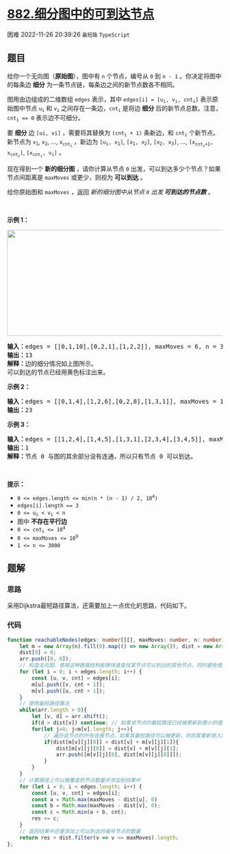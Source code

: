 # [882.细分图中的可到达节点](https://leetcode.cn/problems/reachable-nodes-in-subdivided-graph)
<span class="diff diff-hard">困难</span>
2022-11-26 20:39:26 `最短路` `TypeScript`
## 题目
<p>给你一个无向图（<strong>原始图</strong>），图中有 <code>n</code> 个节点，编号从 <code>0</code> 到 <code>n - 1</code> 。你决定将图中的每条边 <strong>细分</strong> 为一条节点链，每条边之间的新节点数各不相同。</p>

<p>图用由边组成的二维数组 <code>edges</code> 表示，其中&nbsp;<code>edges[i] = [u<sub>i</sub>, v<sub>i</sub>, cnt<sub>i</sub>]</code> 表示原始图中节点&nbsp;<code>u<sub>i</sub></code> 和&nbsp;<code>v<sub>i</sub></code> 之间存在一条边，<code>cnt<sub>i</sub></code> 是将边 <strong>细分</strong> 后的新节点总数。注意，<code>cnt<sub>i</sub> == 0</code> 表示边不可细分。</p>

<p>要 <strong>细分</strong> 边 <code>[ui, vi]</code> ，需要将其替换为 <code>(cnt<sub>i</sub> + 1)</code> 条新边，和&nbsp;<code>cnt<sub>i</sub></code> 个新节点。新节点为 <code>x<sub>1</sub></code>, <code>x<sub>2</sub></code>, ..., <code>x<sub>cnt<sub>i</sub></sub></code> ，新边为 <code>[u<sub>i</sub>, x<sub>1</sub>]</code>, <code>[x<sub>1</sub>, x<sub>2</sub>]</code>, <code>[x<sub>2</sub>, x<sub>3</sub>]</code>, ..., <code>[x<sub>cnt<sub>i</sub>+1</sub>, x<sub>cnt<sub>i</sub></sub>]</code>, <code>[x<sub>cnt<sub>i</sub></sub>, v<sub>i</sub>]</code> 。</p>

<p>现在得到一个&nbsp;<strong>新的细分图</strong> ，请你计算从节点 <code>0</code> 出发，可以到达多少个节点？如果节点间距离是 <code>maxMoves</code> 或更少，则视为 <strong>可以到达</strong> 。</p>

<p>给你原始图和 <code>maxMoves</code> ，返回 <em>新的细分图中从节点 <code>0</code> 出发</em><strong><em> 可到达的节点数</em></strong>&nbsp;。</p>

<p>&nbsp;</p>

<p><strong>示例 1：</strong></p>
<img alt="" src="https://s3-lc-upload.s3.amazonaws.com/uploads/2018/08/01/origfinal.png" style="height: 247px; width: 600px;" />
<pre>
<strong>输入：</strong>edges = [[0,1,10],[0,2,1],[1,2,2]], maxMoves = 6, n = 3
<strong>输出：</strong>13
<strong>解释：</strong>边的细分情况如上图所示。
可以到达的节点已经用黄色标注出来。
</pre>

<p><strong>示例 2：</strong></p>

<pre>
<strong>输入：</strong>edges = [[0,1,4],[1,2,6],[0,2,8],[1,3,1]], maxMoves = 10, n = 4
<strong>输出：</strong>23
</pre>

<p><strong>示例 3：</strong></p>

<pre>
<strong>输入：</strong>edges = [[1,2,4],[1,4,5],[1,3,1],[2,3,4],[3,4,5]], maxMoves = 17, n = 5
<strong>输出：</strong>1
<strong>解释：</strong>节点 0 与图的其余部分没有连通，所以只有节点 0 可以到达。
</pre>

<p>&nbsp;</p>

<p><strong>提示：</strong></p>

<ul>
  <li><code>0 &lt;= edges.length &lt;= min(n * (n - 1) / 2, 10<sup>4</sup>)</code></li>
  <li><code>edges[i].length == 3</code></li>
  <li><code>0 &lt;= u<sub>i</sub> &lt; v<sub>i</sub> &lt; n</code></li>
  <li>图中 <strong>不存在平行边</strong></li>
  <li><code>0 &lt;= cnt<sub>i</sub> &lt;= 10<sup>4</sup></code></li>
  <li><code>0 &lt;= maxMoves &lt;= 10<sup>9</sup></code></li>
  <li><code>1 &lt;= n &lt;= 3000</code></li>
</ul>


## 题解
### 思路
采用Dijkstra最短路径算法，还需要加上一点优化的思路，代码如下。 

### 代码
```typescript
function reachableNodes(edges: number[][], maxMoves: number, n: number): number {
    let m = new Array(n).fill(0).map(() => new Array()), dist = new Array(n).fill(Number.MAX_SAFE_INTEGER), arr: number[][]= [], res: number = 0;
    dist[0] = 0;
    arr.push([0, 0]);
    // 构造无向图，使用这种数据结构能够快速查找某节点可以到达的其他节点，同时避免使用太多内存造成内存溢出
    for (let i = 0; i < edges.length; i++) {
        const [u, v, cnt] = edges[i];
        m[u].push([v, cnt + 1]);
        m[v].push([u, cnt + 1]);
    }
    // 使用最短路径算法
    while(arr.length > 0){
        let [v, d] = arr.shift();
        if(d > dist[v]) continue; // 如果该节点的最短路径已经被更新到更小的值，则跳过该次计算
        for(let j=0; j<m[v].length; j++){
            // 遍历该节点的所有连接节点，如果其最短路径可以被更新，则将其重新放入队列中
            if(dist[m[v][j][0]] > dist[v] + m[v][j][1]){
                dist[m[v][j][0]] = dist[v] + m[v][j][1];
                arr.push([m[v][j][0], dist[m[v][j][0]]]);
            }
        }
    }
    // 计算路径上可以被覆盖的节点数量并添加到结果中
    for (let i = 0; i < edges.length; i++) {
        const [u, v, cnt] = edges[i];
        const a = Math.max(maxMoves - dist[u], 0)
        const b = Math.max(maxMoves - dist[v], 0);
        const c = Math.min(a + b, cnt);
        res += c; 
    }
    // 返回结果中还要添加上可以到达的编号节点的数量
    return res + dist.filter(v => v <= maxMoves).length;
};
```

